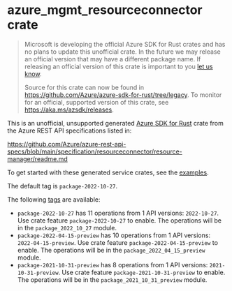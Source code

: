# azure_mgmt_resourceconnector crate

> Microsoft is developing the official Azure SDK for Rust crates and has no plans to update this unofficial crate.
> In the future we may release an official version that may have a different package name.
> If releasing an official version of this crate is important to you [let us know](https://github.com/Azure/azure-sdk-for-rust/issues/new/choose).
>
> Source for this crate can now be found in <https://github.com/Azure/azure-sdk-for-rust/tree/legacy>.
> To monitor for an official, supported version of this crate, see <https://aka.ms/azsdk/releases>.

This is an unofficial, unsupported generated [Azure SDK for Rust](https://github.com/Azure/azure-sdk-for-rust/tree/legacy) crate from the Azure REST API specifications listed in:

https://github.com/Azure/azure-rest-api-specs/blob/main/specification/resourceconnector/resource-manager/readme.md

To get started with these generated service crates, see the [examples](https://github.com/Azure/azure-sdk-for-rust/blob/legacy/services/README.md#examples).

The default tag is `package-2022-10-27`.

The following [tags](https://github.com/Azure/azure-sdk-for-rust/blob/legacy/services/tags.md) are available:

- `package-2022-10-27` has 11 operations from 1 API versions: `2022-10-27`. Use crate feature `package-2022-10-27` to enable. The operations will be in the `package_2022_10_27` module.
- `package-2022-04-15-preview` has 10 operations from 1 API versions: `2022-04-15-preview`. Use crate feature `package-2022-04-15-preview` to enable. The operations will be in the `package_2022_04_15_preview` module.
- `package-2021-10-31-preview` has 8 operations from 1 API versions: `2021-10-31-preview`. Use crate feature `package-2021-10-31-preview` to enable. The operations will be in the `package_2021_10_31_preview` module.